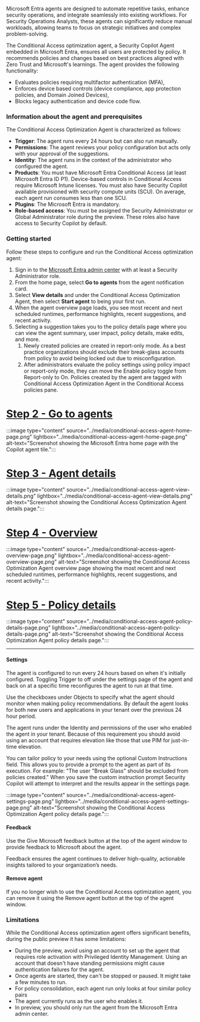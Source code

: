 Microsoft Entra agents are designed to automate repetitive tasks, enhance security operations, and integrate seamlessly into existing workflows. For Security Operations Analysts, these agents can significantly reduce manual workloads, allowing teams to focus on strategic initiatives and complex problem-solving.

The Conditional Access optimization agent, a Security Copilot Agent embedded in Microsoft Entra, ensures all users are protected by policy. It recommends policies and changes based on best practices aligned with Zero Trust and Microsoft's learnings. The agent provides the following functionality:

- Evaluates policies requiring multifactor authentication (MFA),
- Enforces device based controls (device compliance, app protection policies, and Domain Joined Devices),
- Blocks legacy authentication and device code flow.

### Information about the agent and prerequisites

The Conditional Access Optimization Agent is characterized as follows:

- **Trigger**: The agent runs every 24 hours but can also run manually.
- **Permissions**: The agent reviews your policy configuration but acts only with your approval of the suggestions.
- **Identity**: The agent runs in the context of the administrator who configured the agent.
- **Products**: You must have Microsoft Entra Conditional Access (at least Microsoft Entra ID P1). Device-based controls in Conditional Access require Microsoft Intune licenses. You must also have Security Copilot available provisioned with security compute units (SCU). On average, each agent run consumes less than one SCU. 
- **Plugins**: The Microsoft Entra is mandatory.
- **Role-based access**: You must be assigned the Security Administrator or Global Administrator role during the preview. These roles also have access to Security Copilot by default.

### Getting started

Follow these steps to configure and run the Conditional Access optimization agent:

1. Sign in to the [Microsoft Entra admin center](https://entra.microsoft.com) with at least a Security Administrator role.
1. From the home page, select **Go to agents** from the agent notification card.
1. Select **View details** and under the Conditional Access Optimization Agent, then select **Start agent** to being your first run.
1. When the agent overview page loads, you see most recent and next scheduled runtimes, performance highlights, recent suggestions, and recent activity.
1. Selecting a suggestion takes you to the policy details page where you can view the agent summary, user impact, policy details, make edits, and more. 
   1. Newly created policies are created in report-only mode. As a best practice organizations should exclude their break-glass accounts from policy to avoid being locked out due to misconfiguration.
   1. After administrators evaluate the policy settings using policy impact or report-only mode, they can move the Enable policy toggle from Report-only to On. Policies created by the agent are tagged with Conditional Access Optimization Agent in the Conditional Access policies pane.

# [Step 2 - Go to agents](#tab/go-to-agents)
:::image type="content" source="../media/conditional-access-agent-home-page.png" lightbox="../media/conditional-access-agent-home-page.png" alt-text="Screenshot showing the Microsoft Entra home page with the Copilot agent tile.":::

# [Step 3 - Agent details](#tab/agent-details)
:::image type="content" source="../media/conditional-access-agent-view-details.png" lightbox="../media/conditional-access-agent-view-details.png" alt-text="Screenshot showing the Conditional Access Optimization Agent details page.":::

# [Step 4 - Overview](#tab/overview)
:::image type="content" source="../media/conditional-access-agent-overview-page.png" lightbox="../media/conditional-access-agent-overview-page.png" alt-text="Screenshot showing the Conditional Access Optimization Agent overview page showing the most recent and next scheduled runtimes, performance highlights, recent suggestions, and recent activity.":::

# [Step 5 - Policy details](#tab/policy-details)
:::image type="content" source="../media/conditional-access-agent-policy-details-page.png" lightbox="../media/conditional-access-agent-policy-details-page.png" alt-text="Screenshot showing the Conditional Access Optimization Agent policy details page.":::

---

#### Settings

The agent is configured to run every 24 hours based on when it's initially configured. Toggling Trigger to off under the settings page of the agent and back on at a specific time reconfigures the agent to run at that time.

Use the checkboxes under Objects to specify what the agent should monitor when making policy recommendations. By default the agent looks for both new users and applications in your tenant over the previous 24 hour period.

The agent runs under the Identity and permissions of the user who enabled the agent in your tenant. Because of this requirement you should avoid using an account that requires elevation like those that use PIM for just-in-time elevation.

You can tailor policy to your needs using the optional Custom Instructions field. This allows you to provide a prompt to the agent as part of its execution. For example: "The user "Break Glass" should be excluded from policies created." When you save the custom instruction prompt Security Copilot will attempt to interpret and the results appear in the settings page.

:::image type="content" source="../media/conditional-access-agent-settings-page.png" lightbox="../media/conditional-access-agent-settings-page.png" alt-text="Screenshot showing the Conditional Access Optimization Agent policy details page.":::

#### Feedback

Use the Give Microsoft feedback button at the top of the agent window to provide feedback to Microsoft about the agent.

Feedback ensures the agent continues to deliver high-quality, actionable insights tailored to your organization’s needs.

#### Remove agent

If you no longer wish to use the Conditional Access optimization agent, you can remove it using the Remove agent button at the top of the agent window.

### Limitations

While the Conditional Access optimization agent offers significant benefits, during the public preview it has some limitations:

- During the preview, avoid using an account to set up the agent that requires role activation with Privileged Identity Management. Using an account that doesn't have standing permissions might cause authentication failures for the agent.
- Once agents are started, they can't be stopped or paused. It might take a few minutes to run.
- For policy consolidation, each agent run only looks at four similar policy pairs
- The agent currently runs as the user who enables it.
- In preview, you should only run the agent from the Microsoft Entra admin center.

